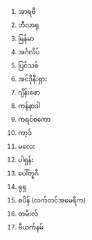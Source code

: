 1. အာရဗီ
2. ဘီလာရု
3. မြန်မာ
4. အင်္ဂလိပ်
5. ပြင်သစ်
6. အင်ဒိုနီးရှား
7. ဂျိန်းဖော
8. ကန်နာဒါ
9. ကရင်စကော
10. ကာ့ဒ်
11. မလေး
12. ပါရှန်း
13. ပေါ်တူဂီ
14. ရုရှ
15. စပိန် (လက်တင်အမေရိက)
16. တမီးလ်
17. ဗီယက်နမ်